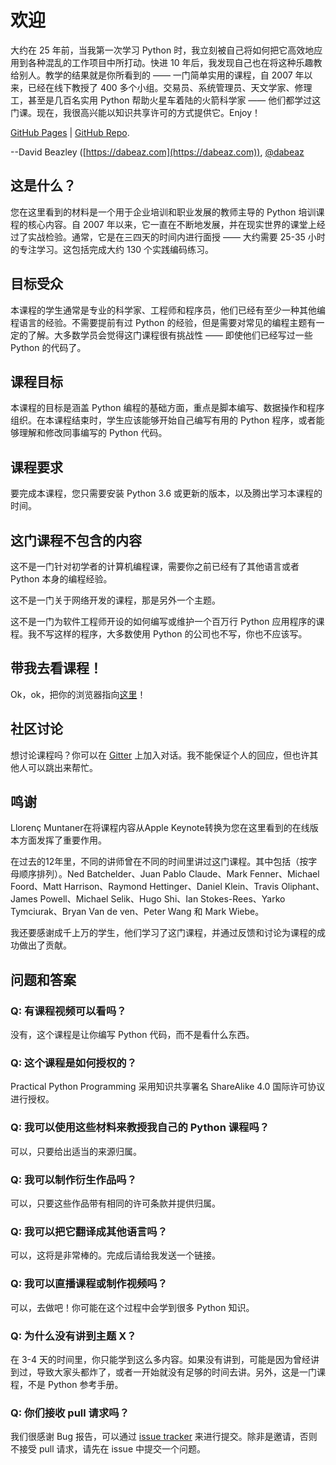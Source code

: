 # 欢迎

大约在 25 年前，当我第一次学习 Python 时，我立刻被自己将如何把它高效地应用到各种混乱的工作项目中所打动。快进 10 年后，我发现自己也在将这种乐趣教给别人。教学的结果就是你所看到的 —— 一门简单实用的课程，自 2007 年以来，已经在线下教授了 400 多个小组。交易员、系统管理员、天文学家、修理工，甚至是几百名实用 Python 帮助火星车着陆的火箭科学家 —— 他们都学过这门课。现在，我很高兴能以知识共享许可的方式提供它。Enjoy！

[GitHub Pages](https://dabeaz-course.github.io/practical-python) | [GitHub Repo](https://github.com/dabeaz-course/practical-python).

--David Beazley ([https://dabeaz.com](https://dabeaz.com)), [@dabeaz](https://twitter.com/dabeaz)


## 这是什么？

您在这里看到的材料是一个用于企业培训和职业发展的教师主导的 Python 培训课程的核心内容。自 2007 年以来，它一直在不断地发展，并在现实世界的课堂上经过了实战检验。通常，它是在三四天的时间内进行面授 —— 大约需要 25-35 小时的专注学习。这包括完成大约 130 个实践编码练习。


## 目标受众

本课程的学生通常是专业的科学家、工程师和程序员，他们已经有至少一种其他编程语言的经验。不需要提前有过 Python 的经验，但是需要对常见的编程主题有一定的了解。大多数学员会觉得这门课程很有挑战性 —— 即使他们已经写过一些 Python 的代码了。


## 课程目标

本课程的目标是涵盖 Python 编程的基础方面，重点是脚本编写、数据操作和程序组织。在本课程结束时，学生应该能够开始自己编写有用的 Python 程序，或者能够理解和修改同事编写的 Python 代码。


## 课程要求

要完成本课程，您只需要安装 Python 3.6 或更新的版本，以及腾出学习本课程的时间。


## 这门课程不包含的内容

这不是一门针对初学者的计算机编程课，需要你之前已经有了其他语言或者 Python 本身的编程经验。

这不是一门关于网络开发的课程，那是另外一个主题。

这不是一门为软件工程师开设的如何编写或维护一个百万行 Python 应用程序的课程。我不写这样的程序，大多数使用 Python 的公司也不写，你也不应该写。


## 带我去看课程！

Ok，ok，把你的浏览器指向[这里](Notes/Contents.md)！


## 社区讨论

想讨论课程吗？你可以在 [Gitter](https://gitter.im/dabeaz-course/practical-python) 上加入对话。我不能保证个人的回应，但也许其他人可以跳出来帮忙。


## 鸣谢

Llorenç Muntaner在将课程内容从Apple Keynote转换为您在这里看到的在线版本方面发挥了重要作用。

在过去的12年里，不同的讲师曾在不同的时间里讲过这门课程。其中包括（按字母顺序排列）。Ned Batchelder、Juan Pablo Claude、Mark Fenner、Michael Foord、Matt Harrison、Raymond Hettinger、Daniel Klein、Travis Oliphant、James Powell、Michael Selik、Hugo Shi、Ian Stokes-Rees、Yarko Tymciurak、Bryan Van de ven、Peter Wang 和 Mark Wiebe。

我还要感谢成千上万的学生，他们学习了这门课程，并通过反馈和讨论为课程的成功做出了贡献。

## 问题和答案

### Q: 有课程视频可以看吗？

没有，这个课程是让你编写 Python 代码，而不是看什么东西。

### Q: 这个课程是如何授权的？

Practical Python Programming 采用知识共享署名 ShareAlike 4.0 国际许可协议进行授权。

### Q: 我可以使用这些材料来教授我自己的 Python 课程吗？

可以，只要给出适当的来源归属。

### Q: 我可以制作衍生作品吗？

可以，只要这些作品带有相同的许可条款并提供归属。

### Q: 我可以把它翻译成其他语言吗？

可以，这将是非常棒的。完成后请给我发送一个链接。

### Q: 我可以直播课程或制作视频吗？

可以，去做吧！你可能在这个过程中会学到很多 Python 知识。

### Q: 为什么没有讲到主题 X？

在 3-4 天的时间里，你只能学到这么多内容。如果没有讲到，可能是因为曾经讲到过，导致大家头都炸了，或者一开始就没有足够的时间去讲。另外，这是一门课程，不是 Python 参考手册。

### Q: 你们接收 pull 请求吗？

我们很感谢 Bug 报告，可以通过 [issue tracker](https://github.com/dabeaz-course/practical-python/issues) 来进行提交。除非是邀请，否则不接受 pull 请求，请先在 issue 中提交一个问题。

